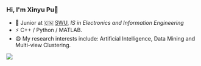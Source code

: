 <!--
**LttGenius/LttGenius** is a ✨ _special_ ✨ repository because its `README.md` (this file) appears on your GitHub profile.

Here are some ideas to get you started:

- 🔭 I’m currently working on ...
- 🌱 I’m currently learning ...
- 👯 I’m looking to collaborate on ...
- 🤔 I’m looking for help with ...
- 💬 Ask me about ...
- 📫 How to reach me: ...
- 😄 Pronouns: ...
- ⚡ Fun fact: ...
-->
### Hi, I'm Xinyu Pu👋

- 🍻 Junior at 🇨🇳 [SWU](https://www.swu.edu.cn), _IS in Electronics and Information Engineering_
- ⚡ C++ / Python / MATLAB.
- 😄 My research interests include: Artificial Intelligence, Data Mining and Multi-view Clustering.


![](https://github-readme-stats.vercel.app/api?username=LttGenius)
